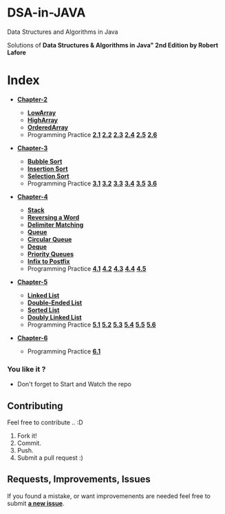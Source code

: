 # DSA-in-JAVA
Data Structures and Algorithms in Java 

Solutions of **Data Structures & Algorithms in Java" 2nd Edition by Robert Lafore**

# Index
  - [**Chapter-2**](https://github.com/srsandy/DSA-in-JAVA/tree/master/Chapter-2)
    - [**LowArray**](https://github.com/srsandy/DSA-in-JAVA/blob/master/Chapter-2/lowArrayApp.java)
    - [**HighArray**](https://github.com/srsandy/DSA-in-JAVA/blob/master/Chapter-2/highArrayApp.java)
    - [**OrderedArray**](https://github.com/srsandy/DSA-in-JAVA/blob/master/Chapter-2/orderedArray.java)
    - Programming Practice
      [**2.1**](https://github.com/srsandy/DSA-in-JAVA/blob/master/Chapter-2/highArrayApp.java) [**2.2**](https://github.com/srsandy/DSA-in-JAVA/blob/master/Chapter-2/highArrayApp.java) [**2.3**](https://github.com/srsandy/DSA-in-JAVA/blob/master/Chapter-2/highArrayApp.java) [**2.4**](https://github.com/srsandy/DSA-in-JAVA/blob/master/Chapter-2/orderedArray.java) [**2.5**](https://github.com/srsandy/DSA-in-JAVA/blob/master/Chapter-2/orderedArray.java) [**2.6**](https://github.com/srsandy/DSA-in-JAVA/blob/master/Chapter-2/highArrayApp.java)
      
- [**Chapter-3**](https://github.com/srsandy/DSA-in-JAVA/tree/master/Chapter-3)
  - [**Bubble Sort**](https://github.com/srsandy/DSA-in-JAVA/blob/master/Chapter-3/bubbleSort.java)
  - [**Insertion Sort**](https://github.com/srsandy/DSA-in-JAVA/blob/master/Chapter-3/insertionSort.java)
  - [**Selection Sort**](https://github.com/srsandy/DSA-in-JAVA/blob/master/Chapter-3/selectionSort.java)
  - Programming Practice
    [**3.1**](https://github.com/srsandy/DSA-in-JAVA/blob/master/Chapter-3/bubbleSort.java) [**3.2**](https://github.com/srsandy/DSA-in-JAVA/blob/master/Chapter-3/insertionSort.java) [**3.3**](https://github.com/srsandy/DSA-in-JAVA/blob/master/Chapter-3/insertionSort.java) [**3.4**](https://github.com/srsandy/DSA-in-JAVA/blob/master/Chapter-3/bubbleSort.java) [**3.5**](https://github.com/srsandy/DSA-in-JAVA/blob/master/Chapter-3/insertionSort.java) [**3.6**](https://github.com/srsandy/DSA-in-JAVA/blob/master/Chapter-3/insertionSort.java)
    
- [**Chapter-4**](https://github.com/srsandy/DSA-in-JAVA/tree/master/Chapter-4)
  - [**Stack**](https://github.com/srsandy/DSA-in-JAVA/blob/master/Chapter-4/StackApp.java)
  - [**Reversing a Word**](https://github.com/srsandy/DSA-in-JAVA/blob/master/Chapter-4/ReverseApp.java)
  - [**Delimiter Matching**](https://github.com/srsandy/DSA-in-JAVA/blob/master/Chapter-4/BracketsApp.java)
  - [**Queue**](https://github.com/srsandy/DSA-in-JAVA/blob/master/Chapter-4/QueueApp.java)
  - [**Circular Queue**](https://github.com/srsandy/DSA-in-JAVA/blob/master/Chapter-4/CircularQueue.java)
  - [**Deque**](https://github.com/srsandy/DSA-in-JAVA/blob/master/Chapter-4/DeQueueApp.java)
  - [**Priority Queues**](https://github.com/srsandy/DSA-in-JAVA/blob/master/Chapter-4/PriorityQueue.java)
  - [**Infix to Postfix**](https://github.com/srsandy/DSA-in-JAVA/blob/master/Chapter-4/infixPostfix.java)
  - Programming Practice
    [**4.1**](https://github.com/srsandy/DSA-in-JAVA/blob/master/Chapter-4/CircularQueue.java) [**4.2**](https://github.com/srsandy/DSA-in-JAVA/blob/master/Chapter-4/CircularDeque.java) [**4.3**](https://github.com/srsandy/DSA-in-JAVA/blob/master/Chapter-4/DeQueueApp.java) [**4.4**](https://github.com/srsandy/DSA-in-JAVA/blob/master/Chapter-4/PriorityQueue.java) [**4.5**](https://github.com/srsandy/DSA-in-JAVA/blob/master/Chapter-4/CheckOutApp.java)
  
- [**Chapter-5**](https://github.com/srsandy/DSA-in-JAVA/tree/master/Chapter-5)
  - [**Linked List**](https://github.com/srsandy/DSA-in-JAVA/blob/master/Chapter-5/SingleEnded.java)
  - [**Double-Ended List**](https://github.com/srsandy/DSA-in-JAVA/blob/master/Chapter-5/DoubleEnded.java)
  - [**Sorted List**](https://github.com/srsandy/DSA-in-JAVA/blob/master/Chapter-5/PriorityLinkedlist.java)
  - [**Doubly Linked List**](https://github.com/srsandy/DSA-in-JAVA/blob/master/Chapter-5/DoubleLinklist.java)
  - Programming Practice
    [**5.1**](https://github.com/srsandy/DSA-in-JAVA/blob/master/Chapter-5/PriorityLinkedlist.java) [**5.2**](https://github.com/srsandy/DSA-in-JAVA/blob/master/Chapter-5/DequeueList.java) [**5.3**](https://github.com/srsandy/DSA-in-JAVA/blob/master/Chapter-5/CircularList.java) [**5.4**](https://github.com/srsandy/DSA-in-JAVA/blob/master/Chapter-5/StackList.java) [**5.5**](https://github.com/srsandy/DSA-in-JAVA/blob/master/Chapter-5/JosephusProblem.java) [**5.6**](https://github.com/srsandy/DSA-in-JAVA/blob/master/Chapter-5/MatrixList.java)
  
- [**Chapter-6**](https://github.com/srsandy/DSA-in-JAVA/tree/master/Chapter-6)
  - Programming Practice
    [**6.1**](https://github.com/srsandy/DSA-in-JAVA/blob/master/Chapter-6/RecursiveMultiplication.java)



### You like it ?
- Don't forget to Start and Watch the repo 

## Contributing
Feel free to contribute .. :D

1. Fork it!
2. Commit.
3. Push.
5. Submit a pull request :)

## Requests, Improvements, Issues

If you found a mistake, or want improvemenents are needed feel free to submit [**a new issue**](https://github.com/srsandy/DSA-in-JAVA/issues).


